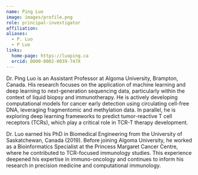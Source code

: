 ```yaml
---
name: Ping Luo
image: images/profile.png
role: principal-investigator
affiliation:
aliases:
  - P. Luo
  - P Luo
links:
  home-page: https://luoping.ca
  orcid: 0000-0002-0039-747X
---
```


Dr. Ping Luo is an Assistant Professor at Algoma University, Brampton, Canada. His research focuses on the application of machine learning and deep learning to next-generation sequencing data, particularly within the context of liquid biopsy and immunotherapy. He is actively developing computational models for cancer early detection using circulating cell-free DNA, leveraging fragmentomic and methylation data. In parallel, he is exploring deep learning frameworks to predict tumor-reactive T cell receptors (TCRs), which play a critical role in TCR-T therapy development.

Dr. Luo earned his PhD in Biomedical Engineering from the University of Saskatchewan, Canada (2019). Before joining Algoma University, he worked as a Bioinformatics Specialist at the Princess Margaret Cancer Centre, where he contributed to TCR-focused immunology studies. This experience deepened his expertise in immuno-oncology and continues to inform his research in precision medicine and computational immunology.
